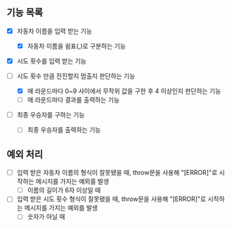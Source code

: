 ## 기능 목록

- [x] 자동차 이름을 입력 받는 기능
    - [x] 자동차 이름을 쉼표(,)로 구분하는 기능

- [x] 시도 횟수를 입력 받는 기능

- [ ] 시도 횟수 만큼 전진할지 멈출지 판단하는 기능
    - [x] 매 라운드마다 0~9 사이에서 무작위 값을 구한 후 4 이상인지 판단하는 기능
    - [ ] 매 라운드마다 결과를 출력하는 기능

- [ ] 최종 우승자를 구하는 기능
    - [ ] 최종 우승자를 출력하는 기능

## 예외 처리

- [ ] 입력 받은 자동차 이름의 형식이 잘못됐을 때, throw문을 사용해 "[ERROR]"로 시작하는 메시지를 가지는 예외를 발생
    - [ ] 이름의 길이가 6자 이상일 때    
    
- [ ] 입력 받은 시도 횟수 형식이 잘못됐을 때, throw문을 사용해 "[ERROR]"로 시작하는 메시지를 가지는 예외를 발생
    - [ ] 숫자가 아닐 때    
